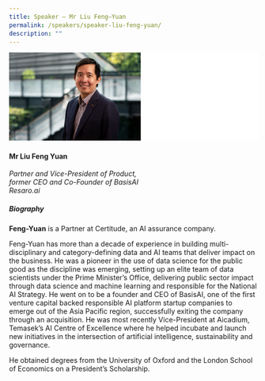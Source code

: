 ```yaml
---
title: Speaker – Mr Liu Feng–Yuan
permalink: /speakers/speaker-liu-feng-yuan/
description: ""
---
```

![](/images/mr%20liu%20feng%20yuan%202.png)

#### **Mr Liu Feng Yuan**

*Partner and Vice-President of Product, <br>former CEO and Co-Founder of BasisAI <br>Resaro.ai*

##### **Biography**

**Feng-Yuan** is a Partner at Certitude, an AI assurance company.

Feng-Yuan has more than a decade of experience in building multi-disciplinary and category-defining data and AI teams that deliver impact on the business. He was a pioneer in the use of data science for the public good as the discipline was emerging, setting up an elite team of data scientists under the Prime Minister’s Office, delivering public sector impact through data science and machine learning and responsible for the National AI Strategy. He went on to be a founder and CEO of BasisAI, one of the first venture capital backed responsible AI platform startup companies to emerge out of the Asia Pacific region, successfully exiting the company through an acquisition. He was most recently Vice-President at Aicadium, Temasek’s AI Centre of Excellence where he helped incubate and launch new initiatives in the intersection of artificial intelligence, sustainability and governance.&nbsp;&nbsp;&nbsp;

He obtained degrees from the University of Oxford and the London School of Economics on a President’s Scholarship.